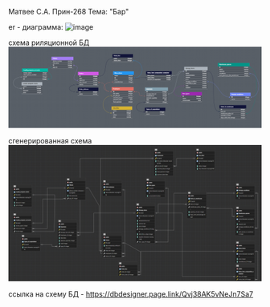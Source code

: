 Матвее С.А. 
Прин-268 
Тема: "Бар"

er - диаграмма:
![image](https://github.com/Sqaz33/bdSem/assets/92298113/822c8ad9-cdd0-4045-9824-1d55a8e52acb)

схема риляционной БД
![alt text](image.png)

сгенерированная схема
![alt text](image-1.png)

ссылка на схему БД - https://dbdesigner.page.link/Qvj38AK5vNeJn7Sa7